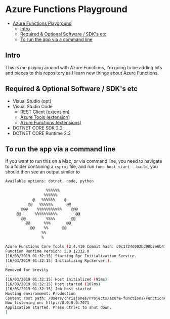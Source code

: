 # Azure Functions Playground
- [Azure Functions Playground](#azure-functions-playground)
  - [Intro](#intro)
  - [Required & Optional Software / SDK's etc](#required--optional-software--sdks-etc)
  - [To run the app via a command line](#to-run-the-app-via-a-command-line)

## Intro

This is me playing around with Azure Functions, I'm going to be adding bits and pieces to this repository as I learn new things about Azure Functions.

## Required & Optional Software / SDK's etc

- Visual Studio (opt)
- Visual Studio Code
  - [REST Client (extension)](https://marketplace.visualstudio.com/items?itemName=humao.rest-client)
  - [Azure Tools (extension)](https://marketplace.visualstudio.com/items?itemName=ms-vscode.vscode-node-azure-pack)
  - [Azure Functions (extensions)](https://marketplace.visualstudio.com/items?itemName=ms-azuretools.vscode-azurefunctions)
- DOTNET CORE SDK 2.2
- DOTNET CORE Runtime 2.2

## To run the app via a command line

If you want to run this on a Mac, or via command line, you need to navigate to a folder containing a `csproj` file, and run `func host start --build`, you should then see an output similar to 

```bash
Available options: dotnet, node, python

                  %%%%%%
                 %%%%%%
            @   %%%%%%    @
          @@   %%%%%%      @@
       @@@    %%%%%%%%%%%    @@@
     @@      %%%%%%%%%%        @@
       @@         %%%%       @@
         @@      %%%       @@
           @@    %%      @@
                %%
                %

Azure Functions Core Tools (2.4.419 Commit hash: c9c1724d002bd90b2e6b41393915ea3a26bcf0ce)
Function Runtime Version: 2.0.12332.0
[16/03/2019 01:32:15] Starting Rpc Initialization Service.
[16/03/2019 01:32:15] Initializing RpcServer.).
...
Removed for brevity
...
[16/03/2019 01:32:15] Host initialized (95ms)
[16/03/2019 01:32:15] Host started (107ms)
[16/03/2019 01:32:15] Job host started
Hosting environment: Production
Content root path: /Users/chrisjones/Projects/azure-functions/FunctionApp1
Now listening on: http://0.0.0.0:7071
Application started. Press Ctrl+C to shut down.
[
```